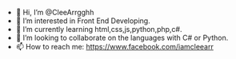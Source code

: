 - 👋 Hi, I’m @CleeArrgghh
- 👀 I’m interested in Front End Developing. 
- 🌱 I’m currently learning html,css,js,python,php,c#.
- 💞️ I’m looking to collaborate on the languages with C# or Python.
- 📫 How to reach me: https://www.facebook.com/iamcleearr

